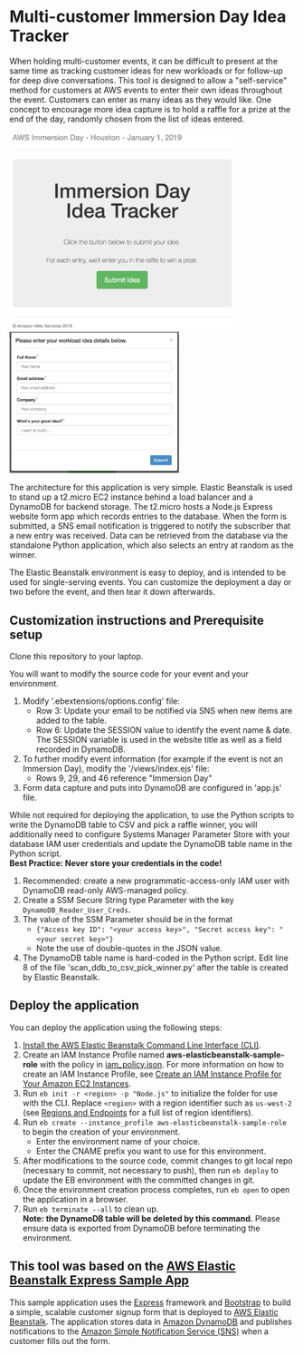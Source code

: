 # Multi-customer Immersion Day Idea Tracker
When holding multi-customer events, it can be difficult to present at the same time as tracking customer ideas for new workloads or for follow-up for deep dive conversations.  This tool is designed to allow a "self-service" method for customers at AWS events to enter their own ideas throughout the event.  Customers can enter as many ideas as they would like.  One concept to encourage more idea capture is to hold a raffle for a prize at the end of the day, randomly chosen from the list of ideas entered.  

<img src="misc/homepage.png" alt="Home Page" width="400"/>

<img src="misc/form.png" alt="Entry Form" width="300"/>


The architecture for this application is very simple.  Elastic Beanstalk is used to stand up a t2.micro EC2 instance behind a load balancer and a DynamoDB for backend storage.  The t2.micro hosts a Node.js Express website form app which records entries to the database.  When the form is submitted, a SNS email notification is triggered to notify the subscriber that a new entry was received.  Data can be retrieved from the database via the standalone Python application, which also selects an entry at random as the winner.

The Elastic Beanstalk environment is easy to deploy, and is intended to be used for single-serving events.  You can customize the deployment a day or two before the event, and then tear it down afterwards.


## Customization instructions and Prerequisite setup
Clone this repository to your laptop.

You will want to modify the source code for your event and your environment.
  1. Modify '.ebextensions/options.config' file:
     * Row 3: Update your email to be notified via SNS when new items are added to the table.
     * Row 6: Update the SESSION value to identify the event name & date.  The SESSION variable is used in the website title as well as a field recorded in DynamoDB.
  2. To further modify event information (for example if the event is not an Immersion Day), modify the '/views/index.ejs' file:
     * Rows 9, 29, and 46 reference "Immersion Day"
  3. Form data capture and puts into DynamoDB are configured in 'app.js' file.

While not required for deploying the application, to use the Python scripts to write the DynamoDB table to CSV and pick a raffle winner, you will additionally need to configure Systems Manager Parameter Store with your database IAM user credentials and update the DynamoDB table name in the Python script.  
**Best Practice: Never store your credentials in the code!**
  1. Recommended: create a new programmatic-access-only IAM user with DynamoDB read-only AWS-managed policy.
  2. Create a SSM Secure String type Parameter with the key `DynamoDB_Reader_User_Creds`.
  3. The value of the SSM Parameter should be in the format
     * `{"Access key ID": "<your access key>", "Secret access key": "<your secret key>"}`
     * Note the use of double-quotes in the JSON value.
  4. The DynamoDB table name is hard-coded in the Python script.  Edit line 8 of the file 'scan_ddb_to_csv_pick_winner.py' after the table is created by Elastic Beanstalk.


## Deploy the application
You can deploy the application using the following steps:
  1. [Install the AWS Elastic Beanstalk Command Line Interface (CLI)](http://docs.aws.amazon.com/elasticbeanstalk/latest/dg/eb-cli3-install.html).
  2. Create an IAM Instance Profile named **aws-elasticbeanstalk-sample-role** with the policy in [iam_policy.json](iam_policy.json). For more information on how to create an IAM Instance Profile, see [Create an IAM Instance Profile for Your Amazon EC2 Instances](https://docs.aws.amazon.com/codedeploy/latest/userguide/how-to-create-iam-instance-profile.html).
  3. Run `eb init -r <region> -p "Node.js"` to initialize the folder for use with the CLI. Replace `<region>` with a region identifier such as `us-west-2` (see [Regions and Endpoints](https://docs.amazonaws.cn/en_us/general/latest/gr/rande.html#elasticbeanstalk_region) for a full list of region identifiers).
  4. Run `eb create --instance_profile aws-elasticbeanstalk-sample-role` to begin the creation of your environment.
     * Enter the environment name of your choice.
     * Enter the CNAME prefix you want to use for this environment.
  5. After modifications to the source code, commit changes to git local repo (necessary to commit, not necessary to push), then run `eb deploy` to update the EB environment with the committed changes in git.
  6. Once the environment creation process completes, run `eb open` to open the application in a browser.
  7. Run `eb terminate --all` to clean up.  
  **Note: the DynamoDB table will be deleted by this command.**  Please ensure data is exported from DynamoDB before terminating the environment.


## This tool was based on the [AWS Elastic Beanstalk Express Sample App](https://github.com/aws-samples/eb-node-express-sample)
This sample application uses the [Express](https://expressjs.com/) framework and [Bootstrap](http://getbootstrap.com/) to build a simple, scalable customer signup form that is deployed to [AWS Elastic Beanstalk](http://aws.amazon.com/elasticbeanstalk/). The application stores data in [Amazon DynamoDB](http://aws.amazon.com/dynamodb/) and publishes notifications to the [Amazon Simple Notification Service (SNS)](http://aws.amazon.com/sns/) when a customer fills out the form.
